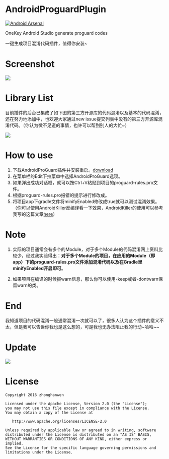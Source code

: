 # AndroidProguardPlugin
[![Android Arsenal](https://img.shields.io/badge/Android%20Arsenal-AndroidProguardPlugin-green.svg?style=true)](https://android-arsenal.com/details/1/3721)

OneKey Android Studio generate proguard codes 

一键生成项目混淆代码插件，值得你安装~

# Screenshot
![](http://7xrnko.com1.z0.glb.clouddn.com/androidproguard1.gif)

# Library List
目前插件的后台已集成了如下图的第三方开源库的代码混淆以及基本的代码混淆，还在努力地添加中，也欢迎大家通过new issue提交列表中没有的第三方开源库混淆代码。（你认为微不足道的事情，也许可以帮到别人的大忙~）

![](http://7xrnko.com1.z0.glb.clouddn.com/library_list.png)


# How to use
1. 下载AndroidProGuard插件并安装重启。[download](https://raw.githubusercontent.com/zhonghanwen/AndroidProguardPlugin/master/AndroidProguard-v1.1.zip)
2.  在菜单栏的Edit下拉菜单中选择AndroidProGuard选项。
3. 如果弹出成功对话框，就可以按Ctrl+V粘贴到项目的proguard-rules.pro文件。
4. 根据proguard-rules.pro报错的提示进行修改成。
5. 将项目app下gradle文件将minifyEnabled修改成true就可以测试混淆效果。 （你可以使用AndroidKiller反编译看一下效果，AndroidKiller的使用可以参考我写的这篇文章[here](http://www.cnblogs.com/common1140/p/5198460.html)）

# **Note**
1. 实际的项目通常会有多个的Module，对于多个Module的代码混淆网上资料比较少，经过我实验得出：**对于多个Module的项目，在应用的Module（即app）下的proguard-rules.pro文件添加混淆代码以及在Gradle里minifyEnabled开启即可**。

2. 如果项目在编译的时候报warn信息，那么你可以使用-keep或者-dontwarn保留warn的类。

# End
我知道项目的代码混淆一般通常混淆一次就可以了，很多人认为这个插件的意义不太，但是我可以告诉你我也是这么想的，可是我也无办法阻止我的行动~哈哈~~

# Update

![](http://7xrnko.com1.z0.glb.clouddn.com/androidproguard_three_part.png)


# License

    Copyright 2016 zhonghanwen
    
    Licensed under the Apache License, Version 2.0 (the "License");
    you may not use this file except in compliance with the License.
    You may obtain a copy of the License at
    
       http://www.apache.org/licenses/LICENSE-2.0
    
    Unless required by applicable law or agreed to in writing, software
    distributed under the License is distributed on an "AS IS" BASIS,
    WITHOUT WARRANTIES OR CONDITIONS OF ANY KIND, either express or implied.
    See the License for the specific language governing permissions and
    limitations under the License.
